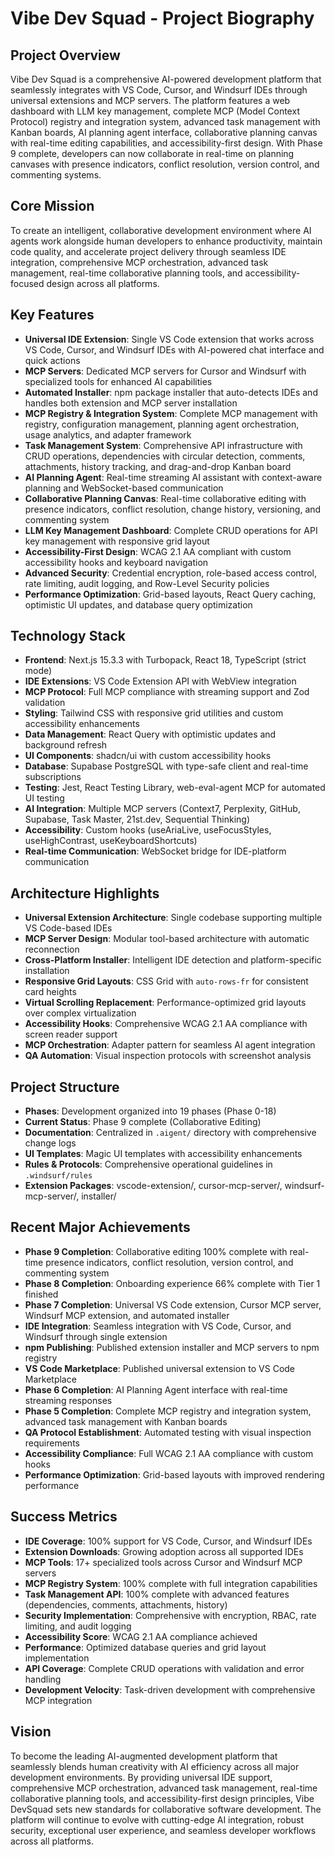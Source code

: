 # Vibe Dev Squad - Project Biography

## Project Overview
Vibe Dev Squad is a comprehensive AI-powered development platform that seamlessly integrates with VS Code, Cursor, and Windsurf IDEs through universal extensions and MCP servers. The platform features a web dashboard with LLM key management, complete MCP (Model Context Protocol) registry and integration system, advanced task management with Kanban boards, AI planning agent interface, collaborative planning canvas with real-time editing capabilities, and accessibility-first design. With Phase 9 complete, developers can now collaborate in real-time on planning canvases with presence indicators, conflict resolution, version control, and commenting systems.

## Core Mission
To create an intelligent, collaborative development environment where AI agents work alongside human developers to enhance productivity, maintain code quality, and accelerate project delivery through seamless IDE integration, comprehensive MCP orchestration, advanced task management, real-time collaborative planning tools, and accessibility-focused design across all platforms.

## Key Features
- **Universal IDE Extension**: Single VS Code extension that works across VS Code, Cursor, and Windsurf IDEs with AI-powered chat interface and quick actions
- **MCP Servers**: Dedicated MCP servers for Cursor and Windsurf with specialized tools for enhanced AI capabilities
- **Automated Installer**: npm package installer that auto-detects IDEs and handles both extension and MCP server installation
- **MCP Registry & Integration System**: Complete MCP management with registry, configuration management, planning agent orchestration, usage analytics, and adapter framework
- **Task Management System**: Comprehensive API infrastructure with CRUD operations, dependencies with circular detection, comments, attachments, history tracking, and drag-and-drop Kanban board
- **AI Planning Agent**: Real-time streaming AI assistant with context-aware planning and WebSocket-based communication
- **Collaborative Planning Canvas**: Real-time collaborative editing with presence indicators, conflict resolution, change history, versioning, and commenting system
- **LLM Key Management Dashboard**: Complete CRUD operations for API key management with responsive grid layout
- **Accessibility-First Design**: WCAG 2.1 AA compliant with custom accessibility hooks and keyboard navigation
- **Advanced Security**: Credential encryption, role-based access control, rate limiting, audit logging, and Row-Level Security policies
- **Performance Optimization**: Grid-based layouts, React Query caching, optimistic UI updates, and database query optimization

## Technology Stack
- **Frontend**: Next.js 15.3.3 with Turbopack, React 18, TypeScript (strict mode)
- **IDE Extensions**: VS Code Extension API with WebView integration
- **MCP Protocol**: Full MCP compliance with streaming support and Zod validation
- **Styling**: Tailwind CSS with responsive grid utilities and custom accessibility enhancements
- **Data Management**: React Query with optimistic updates and background refresh
- **UI Components**: shadcn/ui with custom accessibility hooks
- **Database**: Supabase PostgreSQL with type-safe client and real-time subscriptions
- **Testing**: Jest, React Testing Library, web-eval-agent MCP for automated UI testing
- **AI Integration**: Multiple MCP servers (Context7, Perplexity, GitHub, Supabase, Task Master, 21st.dev, Sequential Thinking)
- **Accessibility**: Custom hooks (useAriaLive, useFocusStyles, useHighContrast, useKeyboardShortcuts)
- **Real-time Communication**: WebSocket bridge for IDE-platform communication

## Architecture Highlights
- **Universal Extension Architecture**: Single codebase supporting multiple VS Code-based IDEs
- **MCP Server Design**: Modular tool-based architecture with automatic reconnection
- **Cross-Platform Installer**: Intelligent IDE detection and platform-specific installation
- **Responsive Grid Layouts**: CSS Grid with `auto-rows-fr` for consistent card heights
- **Virtual Scrolling Replacement**: Performance-optimized grid layouts over complex virtualization
- **Accessibility Hooks**: Comprehensive WCAG 2.1 AA compliance with screen reader support
- **MCP Orchestration**: Adapter pattern for seamless AI agent integration
- **QA Automation**: Visual inspection protocols with screenshot analysis

## Project Structure
- **Phases**: Development organized into 19 phases (Phase 0-18)
- **Current Status**: Phase 9 complete (Collaborative Editing)
- **Documentation**: Centralized in `.aigent/` directory with comprehensive change logs
- **UI Templates**: Magic UI templates with accessibility enhancements
- **Rules & Protocols**: Comprehensive operational guidelines in `.windsurf/rules`
- **Extension Packages**: vscode-extension/, cursor-mcp-server/, windsurf-mcp-server/, installer/

## Recent Major Achievements
- **Phase 9 Completion**: Collaborative editing 100% complete with real-time presence indicators, conflict resolution, version control, and commenting system
- **Phase 8 Completion**: Onboarding experience 66% complete with Tier 1 finished
- **Phase 7 Completion**: Universal VS Code extension, Cursor MCP server, Windsurf MCP extension, and automated installer
- **IDE Integration**: Seamless integration with VS Code, Cursor, and Windsurf through single extension
- **npm Publishing**: Published extension installer and MCP servers to npm registry
- **VS Code Marketplace**: Published universal extension to VS Code Marketplace
- **Phase 6 Completion**: AI Planning Agent interface with real-time streaming responses
- **Phase 5 Completion**: Complete MCP registry and integration system, advanced task management with Kanban boards
- **QA Protocol Establishment**: Automated testing with visual inspection requirements
- **Accessibility Compliance**: Full WCAG 2.1 AA compliance with custom hooks
- **Performance Optimization**: Grid-based layouts with improved rendering performance

## Success Metrics
- **IDE Coverage**: 100% support for VS Code, Cursor, and Windsurf IDEs
- **Extension Downloads**: Growing adoption across all supported IDEs
- **MCP Tools**: 17+ specialized tools across Cursor and Windsurf MCP servers
- **MCP Registry System**: 100% complete with full integration capabilities
- **Task Management API**: 100% complete with advanced features (dependencies, comments, attachments, history)
- **Security Implementation**: Comprehensive with encryption, RBAC, rate limiting, and audit logging  
- **Accessibility Score**: WCAG 2.1 AA compliance achieved
- **Performance**: Optimized database queries and grid layout implementation
- **API Coverage**: Complete CRUD operations with validation and error handling
- **Development Velocity**: Task-driven development with comprehensive MCP integration

## Vision
To become the leading AI-augmented development platform that seamlessly blends human creativity with AI efficiency across all major development environments. By providing universal IDE support, comprehensive MCP orchestration, advanced task management, real-time collaborative planning tools, and accessibility-first design principles, Vibe DevSquad sets new standards for collaborative software development. The platform will continue to evolve with cutting-edge AI integration, robust security, exceptional user experience, and seamless developer workflows across all platforms.
